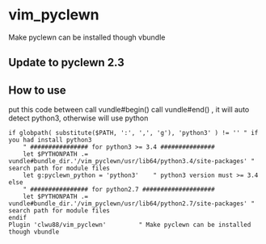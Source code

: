 # vim_pyclewn
Make pyclewn can be installed though vbundle

## Update to pyclewn 2.3

## How to use
put this code between
    call vundle#begin()
    call vundle#end()
, it will auto detect python3, otherwise will use python

    if globpath( substitute($PATH, ':', ',', 'g'), 'python3' ) != '' " if you had install python3
        " ################ for python3 >= 3.4 ###############
        let $PYTHONPATH .= vundle#bundle_dir.'/vim_pyclewn/usr/lib64/python3.4/site-packages' " search path for module files
        let g:pyclewn_python = 'python3'    " python3 version must >= 3.4
    else
        " ################ for python2.7 ####################
        let $PYTHONPATH .= vundle#bundle_dir.'/vim_pyclewn/usr/lib64/python2.7/site-packages' " search path for module files
    endif
    Plugin 'clwu88/vim_pyclewn'         " Make pyclewn can be installed though vbundle
